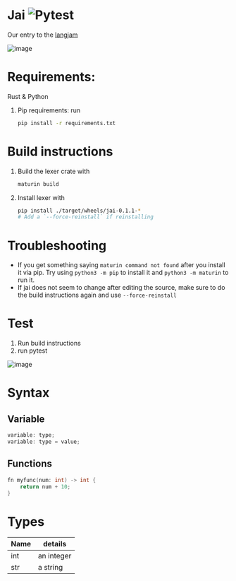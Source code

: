 # Jai ![Pytest](https://img.shields.io/github/actions/workflow/status/jakeroggenbuck/jai/pytest.yml?style=for-the-badge)
Our entry to the [langjam](https://github.com/langjam/jam0001)

![image](https://user-images.githubusercontent.com/35516367/130336716-99aa86e5-3f79-4081-b8fa-6a133ca90e87.png)

# Requirements:
Rust & Python
1. Pip requirements: run 
	
	```sh
	pip install -r requirements.txt
	```

# Build instructions
1. Build the lexer crate with
	
	```sh
	maturin build
	```

2. Install lexer with 
	
	```sh
	pip install ./target/wheels/jai-0.1.1-*
	# Add a `--force-reinstall` if reinstalling
	```

# Troubleshooting
- If you get something saying `maturin command not found` after you install it via pip. Try using `python3 -m pip` to install it and `python3 -m maturin` to run it.
- If jai does not seem to change after editing the source, make sure to do the build instructions again and use `--force-reinstall`

# Test
1. Run build instructions
2. run pytest

![image](https://user-images.githubusercontent.com/35516367/130387800-f4a18210-7c27-4290-9f8d-3eca4d53caad.png)

# Syntax
## Variable
```c
variable: type;
variable: type = value;
```

## Functions
```c
fn myfunc(num: int) -> int {
    return num + 10;
}
```

# Types
| Name | details    |
|------|------------|
| int  | an integer |
| str  | a string   |
